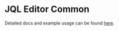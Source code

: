 # JQL Editor Common

Detailed docs and example usage can be found [here](https://atlaskit.atlassian.com/packages/jql/jql-editor-common).
